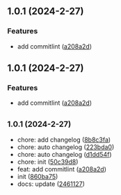 ## 1.0.1 (2024-2-27)


### Features

* add commitlint ([a208a2d](https://github.com/Zuowendong/commitlint-cli-demo/commit/a208a2d1c3dfc38901f04aafffe33ddde6990858))



## 1.0.1 (2024-2-27)


### Features

* add commitlint ([a208a2d](https://github.com/Zuowendong/commitlint-cli-demo/commit/a208a2d1c3dfc38901f04aafffe33ddde6990858))



## <small>1.0.1 (2024-2-27)</small>

* chore: add changelog ([8b8c3fa](https://github.com/Zuowendong/commitlint-cli-demo/commit/8b8c3fa))
* chore: auto changelog ([223bda0](https://github.com/Zuowendong/commitlint-cli-demo/commit/223bda0))
* chore: auto changelog ([d1dd54f](https://github.com/Zuowendong/commitlint-cli-demo/commit/d1dd54f))
* chore: init ([50c39d8](https://github.com/Zuowendong/commitlint-cli-demo/commit/50c39d8))
* feat: add commitlint ([a208a2d](https://github.com/Zuowendong/commitlint-cli-demo/commit/a208a2d))
* init ([860ba75](https://github.com/Zuowendong/commitlint-cli-demo/commit/860ba75))
* docs: update ([2461127](https://github.com/Zuowendong/commitlint-cli-demo/commit/2461127))



